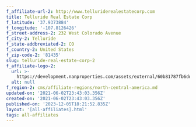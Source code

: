 ```yaml
---
f_affiliate-url-2: http://www.telluriderealestatecorp.com
title: Telluride Real Estate Corp
f_latitude: '37.9373884'
f_longitude: '-107.8126426'
f_street-address-2: 232 West Colorado Avenue­
f_city-2: Telluride­
f_state-addbreviated-2: CO­
f_country-2: United States
f_zip-code-2: '81435'
slug: telluride-real-estate-corp-2
f_affiliate-logo-2:
  url: >-
    https://development.nanproperties.com/assets/external/60b81787fb6dd06e1ad5aeba_6077d858c3e2468c4c5f7f87_603316297f5abtrec_christie_s_black.jpeg
  alt: null
f_region-2: cms/affiliate-regions/north-central-america.md
updated-on: '2021-06-02T23:43:03.356Z'
created-on: '2021-06-02T23:43:03.356Z'
published-on: '2023-12-05T18:21:52.835Z'
layout: '[all-affiliates].html'
tags: all-affiliates
---
```



